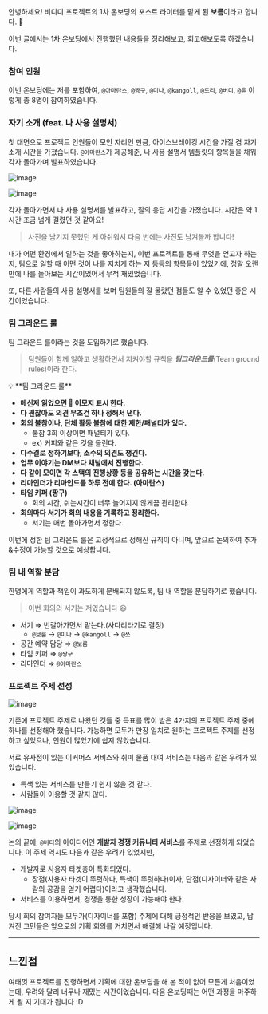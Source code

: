 안녕하세요! 비디디 프로젝트의 1차 온보딩의 포스트 라이터를 맡게 된 **보름**이라고 합니다. 🙂

이번 글에서는 1차 온보딩에서 진행했던 내용들을 정리해보고, 회고해보도록 하겠습니다.

### 참여 인원

이번 온보딩에는 저를 포함하여, `@아마란스`, `@짱구`, `@미나`, `@kangoll`, `@도리`, `@버디`, `@윤` 이렇게 총 8명이 참여하였습니다.

### 자기 소개 (feat. 나 사용 설명서)

첫 대면으로 프로젝트 인원들이 모인 자리인 만큼, 아이스브레이킹 시간을 가질 겸 자기 소개 시간을 가졌습니다. `@아마란스`가 제공해준, 나 사용 설명서 템플릿의 항목들을 채워 각자 돌아가며 발표하였습니다.

![image](https://github.com/BDD-CLUB/team-blog-feedback/assets/92802207/be6e0b4f-1b58-4712-9092-7b4e092caccb)

![image](https://github.com/BDD-CLUB/team-blog-feedback/assets/92802207/a051c8e3-d1dd-4e83-b59a-5223e932b5ad)

각자 돌아가면서 나 사용 설명서를 발표하고, 질의 응답 시간을 가졌습니다. 시간은 약 1시간 조금 넘게 걸렸던 것 같아요!

> 사진을 남기지 못했던 게 아쉬워서 다음 번에는 사진도 남겨볼까 합니다!
> 

내가 어떤 환경에서 일하는 것을 좋아하는지, 이번 프로젝트를 통해 무엇을 얻고자 하는지, 팀으로 일할 때 어떤 것이 나를 지치게 하는 지 등등의 항목들이 있었기에, 정말 오랜만에 나를 돌아보는 시간이었어서 무척 재밌었습니다.

또, 다른 사람들의 사용 설명서를 보며 팀원들의 잘 몰랐던 점들도 알 수 있었던 좋은 시간이었습니다.

### 팀 그라운드 룰

팀 그라운드 룰이라는 것을 도입하기로 했습니다.

> 팀원들이 함께 일하고 생활하면서 지켜야할 규칙을 ***팀그라운드룰***(Team ground rules)이라 한다.
> 

<aside>
💡 **팀 그라운드 룰**

- **메신저 읽었으면 👀 이모지 표시 한다.**
- **다 괜찮아도 의견 무조건 하나 정해서 낸다.**
- **회의 불참이나, 단체 활동 불참에 대한 제한/패널티가 있다.**
    - 불참 3회 이상이면 패널티가 있다.
    - ex) 커피와 같은 것을 돌린다.
- **다수결로 정하기보다, 소수의 의견도 챙긴다.**
- **업무 이야기는 DM보다 채널에서 진행한다.**
- **다 같이 모이면 각 스택의 진행상황 등을 공유하는 시간을 갖는다.**
- **리마인더가 리마인드를 하루 전에 한다. (아마란스)**
- **타임 키퍼 (짱구)**
    - 회의 시간, 쉬는시간이 너무 늘어지지 않게끔 관리한다.
- **회의마다 서기가 회의 내용을 기록하고 정리한다.**
    - 서기는 매번 돌아가면서 정한다.
</aside>

이번에 정한 팀 그라운드 룰은 고정적으로 정해진 규칙이 아니며, 앞으로 논의하여 추가&수정이 가능할 것으로 예상합니다.

### 팀 내 역할 분담

한명에게 역할과 책임이 과도하게 분배되지 않도록, 팀 내 역할을 분담하기로 했습니다.

> 이번 회의의 서기는 저였습니다 😆
> 
- 서기 ⇒ 번갈아가면서 맡는다.(사다리타기로 결정)
    - `@보름` → `@미나` → `@kangoll` → `@쏘`
- 공간 예약 담당 ⇒ `@보름`
- 타임 키퍼 ⇒ `@짱구`
- 리마인더 ⇒ `@아마란스`

### 프로젝트 주제 선정

![image](https://github.com/BDD-CLUB/team-blog-feedback/assets/92802207/38524cc0-aaeb-45b0-b511-a7f965902cff)


기존에 프로젝트 주제로 나왔던 것들 중 득표를 많이 받은 4가지의 프로젝트 주제 중에 하나를 선정해야 했습니다. 가능하면 모두가 만장 일치로 원하는 프로젝트 주제를 선정하고 싶었으나, 인원이 많았기에 쉽지 않았습니다. 

서로 유사점이 있는 이커머스 서비스와 취미 물품 대여 서비스는 다음과 같은 우려가 있었습니다.

- 특색 있는 서비스를 만들기 쉽지 않을 것 같다.
- 사람들이 이용할 것 같지 않다.

![image](https://github.com/BDD-CLUB/team-blog-feedback/assets/92802207/f5dd1716-6b2a-46f8-9a9b-3f58850468bd)

![image](https://github.com/BDD-CLUB/team-blog-feedback/assets/92802207/62148664-592f-42e8-8688-77af20454f9f)

논의 끝에, `@버디`의 아이디어인 **개발자 경쟁 커뮤니티 서비스**를 주제로 선정하게 되었습니다. 이 주제 역시도 다음과 같은 우려가 있었지만,

- 개발자로 사용자 타겟층이 특화되었다.
    - 장점(사용자 타겟이 뚜렷하다, 특색이 뚜렷하다)이자, 단점(디자이너와 같은 사람의 공감을 얻기 어렵다)이라고 생각했습니다.
- 서비스를 이용하면서, 경쟁을 통한 성장이 가능해야 한다.

당시 회의 참여자들 모두가(디자이너를 포함) 주제에 대해 긍정적인 반응을 보였고, 남겨진 고민들은 앞으로의 기획 회의를 거치면서 해결해 나갈 예정입니다.

---

## 느낀점

여태껏 프로젝트를 진행하면서 기획에 대한 온보딩을 해 본 적이 없어 모든게 처음이었는데, 우려와 달리 너무나 재밌는 시간이었습니다. 다음 온보딩때는 어떤 과정을 마주하게 될 지 기대가 됩니다 :D
